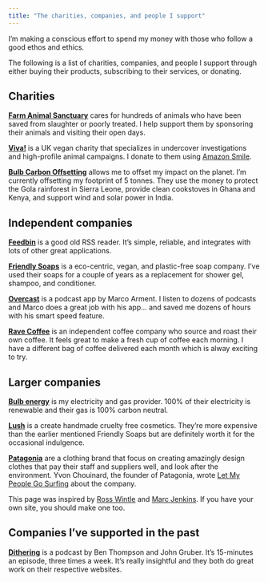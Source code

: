 ```yaml
---
title: "The charities, companies, and people I support"
---
```


I’m making a conscious effort to spend my money with those who follow a good ethos and ethics.

The following is a list of charities, companies, and people I support through either buying their products, subscribing to their services, or donating.

## Charities

**[Farm Animal Sanctuary](https://www.thefarmanimalsanctuary.co.uk/)** cares for hundreds of animals who have been saved from slaughter or poorly treated. I help support them by sponsoring their animals and visiting their open days.

**[Viva!](https://viva.org.uk/)** is a UK vegan charity that specializes in undercover investigations and high-profile animal campaigns. I donate to them using [Amazon Smile](https://smile.amazon.co.uk).

**[Bulb Carbon Offsetting](https://bulb.co.uk/carbon-calculator/)** allows me to offset my impact on the planet. I’m currently offsetting my footprint of 5 tonnes. They use the money to protect the Gola rainforest in Sierra Leone, provide clean cookstoves in Ghana and Kenya, and support wind and solar power in India.

## Independent companies

**[Feedbin](https://feedbin.com/)** is a good old RSS reader. It’s simple, reliable, and integrates with lots of other great applications.

**[Friendly Soaps](https://www.friendlysoap.co.uk)** is a eco-centric, vegan, and plastic-free soap company. I’ve used their soaps for a couple of years as a replacement for shower gel, shampoo, and conditioner.

**[Overcast](https://overcast.fm/)** is a podcast app by Marco Arment. I listen to dozens of podcasts and Marco does a great job with his app… and saved me dozens of hours with his smart speed feature.

**[Rave Coffee](http://i.refs.cc/dYNQ1pNN?smile_ref=eyJzbWlsZV9zb3VyY2UiOiJzbWlsZV91aSIsInNtaWxlX21lZGl1bSI6IiIsInNtaWxlX2NhbXBhaWduIjoicmVmZXJyYWxfcHJvZ3JhbSIsInNtaWxlX2N1c3RvbWVyX2lkIjo2NDE3ODg5Nzd9)** is an independent coffee company who source and roast their own coffee. It feels great to make a fresh cup of coffee each morning. I have a different bag of coffee delivered each month which is alway exciting to try.

## Larger companies

**[Bulb energy](https://www.bulb.me/davidr1004)** is my electricity and gas provider. 100% of their electricity is renewable and their gas is 100% carbon neutral.

**[Lush](http://lush.com)** is a create handmade cruelty free cosmetics. They’re more expensive than the earlier mentioned Friendly Soaps but are definitely worth it for the occasional indulgence.

**[Patagonia](https://www.patagonia.com/)** are a clothing brand that focus on creating amazingly design clothes that pay their staff and suppliers well, and look after the environment. Yvon Chouinard, the founder of Patagonia, wrote [Let My People Go Surfing](https://www.goodreads.com/book/show/22155.Let_My_People_Go_Surfing) about the company.

This page was inspired by [Ross Wintle](https://rosswintle.uk/supports/) and [Marc Jenkins](http://www.marcjenkins.co.uk/supports/). If you have your own site, you should make one too.

## Companies I’ve supported in the past

**[Dithering](https://dithering.fm/)** is a podcast by Ben Thompson and John Gruber. It’s 15-minutes an episode, three times a week. It’s really insightful and they both do great work on their respective websites.